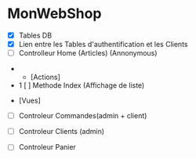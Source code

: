 # MonWebShop
- [x] Tables DB
- [x] Lien entre les Tables d'authentification et les Clients
- [ ] Controlleur Home (Articles) (Annonymous)
- * [Actions]
- 1 [ ] Methode Index (Affichage de liste)
* [Vues]

- [ ] Controleur Commandes(admin + client)
- [ ] Controleur Clients (admin)
- [ ] Controleur Panier

